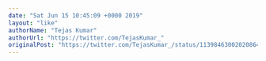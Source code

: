 ```yaml
---
date: "Sat Jun 15 10:45:09 +0000 2019"
layout: "like"
authorName: "Tejas Kumar"
authorUrl: "https://twitter.com/TejasKumar_"
originalPost: "https://twitter.com/TejasKumar_/status/1139846300202086400"
---
```

